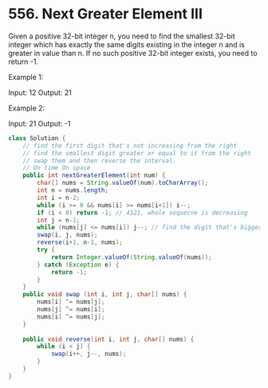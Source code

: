 # 556. Next Greater Element III
Given a positive 32-bit integer n, you need to find the smallest 32-bit integer which has exactly the same digits existing in the integer n and is greater in value than n. If no such positive 32-bit integer exists, you need to return -1.

Example 1:

Input: 12
Output: 21
 

Example 2:

Input: 21
Output: -1

```java
class Solution {
    // find the first digit that's not increasing from the right
    // find the smallest digit greater or equal to it from the right
    // swap them and then reverse the interval.
    // On time On space
    public int nextGreaterElement(int num) {
        char[] nums = String.valueOf(num).toCharArray();
        int n = nums.length;
        int i = n-2;
        while (i >= 0 && nums[i] >= nums[i+1]) i--;
        if (i < 0) return -1; // 4321, whole sequecne is decreasing
        int j = n-1;
        while (nums[j] <= nums[i]) j--; // find the digit that's bigger than the current digit.
        swap(i, j, nums);
        reverse(i+1, n-1, nums);
        try {
            return Integer.valueOf(String.valueOf(nums));
        } catch (Exception e) {
            return -1;
        }       
    }
    public void swap (int i, int j, char[] nums) {
        nums[i] ^= nums[j];
        nums[j] ^= nums[i];
        nums[i] ^= nums[j];
    }
    
    public void reverse(int i, int j, char[] nums) {
        while (i < j) {
            swap(i++, j--, nums);
        }
    }
}
```